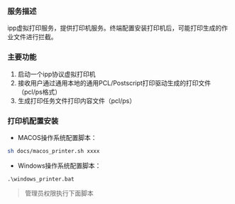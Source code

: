 ### 服务描述

ipp虚拟打印服务，提供打印机服务。终端配置安装打印机后，可能打印生成的作业文件进行拦截。

### 主要功能

1. 启动一个ipp协议虚拟打印机
2. 接收用户通过通用本地的通用PCL/Postscript打印驱动生成的打印文件（pcl/ps格式）
3. 生成打印任务文件打印内容文件（pcl/ps）


### 打印机配置安装

- MACOS操作系统配置脚本：

``` bash
sh docs/macos_printer.sh xxxx
```

- Windows操作系统配置脚本：

``` 
.\windows_printer.bat
```

> 管理员权限执行下面脚本
